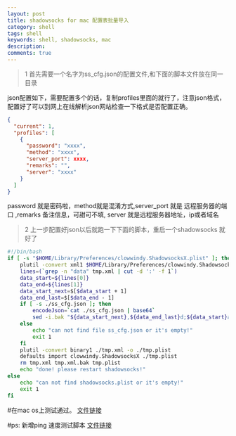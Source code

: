 ```yaml
---
layout: post
title: shadowsocks for mac 配置表批量导入
category: shell 
tags: shell
keywords: shell, shadowsocks, mac
description:
comments: true
---
```

>1 首先需要一个名字为ss_cfg.json的配置文件,和下面的脚本文件放在同一目录

json配置如下，需要配置多个的话，复制profiles里面的就行了，注意json格式，配置好了可以到网上在线解析json网站检查一下格式是否配置正确。

```json
{
  "current": 1,
  "profiles": [
    {
      "password": "xxxx",
      "method": "xxxx", 
      "server_port": xxxx,
      "remarks": "",
      "server": "xxxx"
    }
  ]
}
```
password 就是密码啦，method就是混淆方式,server_port 就是 远程服务器的端口 ,remarks 备注信息，可甜可不填, server 就是远程服务器地址，ip或者域名


>2 上一步配置好json以后就跑一下下面的脚本，重启一个shadowsocks 就好了

```bash
#!/bin/bash
if [ -s "$HOME/Library/Preferences/clowwindy.ShadowsocksX.plist" ]; then
    plutil -convert xml1 $HOME/Library/Preferences/clowwindy.ShadowsocksX.plist -o tmp.xml
    lines=(`grep -n "data" tmp.xml | cut -d ':' -f 1`)
    data_start=${lines[0]}
    data_end=${lines[1]}
    data_start_next=$[$data_start + 1]
    data_end_last=$[$data_end - 1]
    if [ -s ./ss_cfg.json ]; then
        encodeJson=`cat ./ss_cfg.json | base64`
        sed -i.bak "${data_start_next},${data_end_last}d;${data_start}a\\$encodeJson" ./tmp.xml
    else
        echo "can not find file ss_cfg.json or it's empty!"
        exit 1
    fi
    plutil -convert binary1 ./tmp.xml -o ./tmp.plist
    defaults import clowwindy.ShadowsocksX ./tmp.plist
    rm tmp.xml tmp.xml.bak tmp.plist
    echo "done! please restart shadowsocks!"
else
    echo "can not find shadowsocks.plist or it's empty!"
    exit 1
fi

```

#在mac os上测试通过。 [文件链接](https://github.com/zinbers/shadowsocks_profiles)

#ps: 新增ping 速度测试脚本 [文件链接](https://github.com/zinbers/shadowsocks_profiles/blob/master/test_speed.sh)
